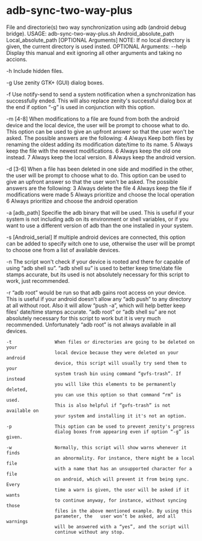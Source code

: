 # adb-sync-two-way-plus
File and directorie(s) two way synchronization using adb (android debug bridge).
USAGE: adb-sync-two-way-plus.sh Android_absolute_path Local_absolute_path [OPTIONAL Arguments]
NOTE: If no local directory is given, the current directory is used insted.
OPTIONAL Arguments:
   --help             Display this manual and exit ignoring
                      all other arguments and taking no accions.

   -h                 Include hidden files.

   -g                 Use zenity GTK+ (GUI) dialog boxes.

   -f                 Use notify-send to send a system notification when a
                      synchronization has successfully ended. This will also 
                      replace zenity's successful dialog box at the end if 
                      option “-g” is used in conjunction with this option.

   -m [4-8]           When modifications to a file are found from both the
                      android device and the local device, the user will be
                      prompt to choose what to do. This option can be used
                      to give an upfront answer so that the user won't be asked.
                      The possible answers are the following:
                      4 Always Keep both files by renaming the oldest adding
                        its modification date/time to its name.
                      5 Always keep the file with the newest modifications.
                      6 Always keep the old one instead.
                      7 Always keep the local version.
                      8 Always keep the android version.

   -d [3-6]           When a file has been deleted in one side and modified in
                      the other, the user will be prompt to choose what to do.
                      This option can be used to give an upfront answer so that
                      the user won't be asked. The possible answers are the
                      following:
                      3 Always delete the file
                      4 Always keep the file if modifications were made
                      5 Always prioritize and choose the local operation
                      6 Always prioritize and choose the android operation

   -a [adb_path]           Specifie the adb binary that will be used.
                           This is useful if your system is not including 
                           adb on its environment or shell variables, or
                           if you want to use a different version of adb
                           than the one installed in your system.

   -s [Android_serial]     If multiple android devices are connected, this
                           option can be added to specify witch one to use,
                           otherwise the user will be prompt to choose one
                           from a list of available devices.

   -n                 The script won't check if your device is rooted and there
                      for capable of using “adb shell su”. “adb shell su” is 
                      used to better keep time/date file stamps accurate, but
                      its used is not absolutely necessary for this script to
                      work, just recommended.

   -r                 “adb root” would be run so that adb gains root access on
                      your device. This is useful if your android doesn't allow
                      any “adb push” to any directory at all without root. Also
                      it will allow “push -a”, which will help better keep
                      files' date/time stamps accurate. “adb root” or “adb
                      shell su” are not absolutely necessary for this script to
                      work but it is very much recommended. Unfortunately “adb
                      root” is not always available in all devices.

    -t                When files or directories are going to be deleted on your
                      local device because they were deleted on your android
                      device, this script will usually try send them to your
                      system trash bin using command “gvfs-trash”. If instead
                      you will like this elements to be permanently deleted,
                      you can use this option so that command “rm” is used.
                      This is also helpful if “gvfs-trash” is not available on
                      your system and installing it it's not an option.

    -p                This option can be used to prevent zenity's progress
                      dialog boxes from appearing even if option “-g” is given.

    -w                Normally, this script will show warns whenever it finds
                      an abnormality. For instance, there might be a local file
                      with a name that has an unsupported character for a file
                      on android, which will prevent it from being sync. Every
                      time a warn is given, the user will be asked if it wants
                      to continue anyway, for instance, without syncing those
                      files in the above mentioned example. By using this
                      parameter, the   user won’t be asked, and all warnings
                      will be answered with a “yes”, and the script will
                      continue without any stop.
